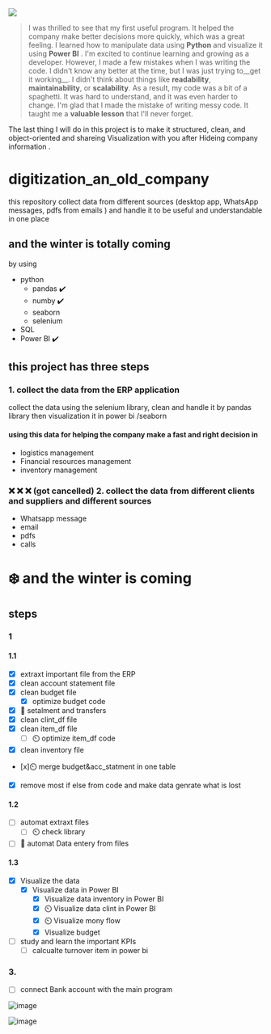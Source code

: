 <img src="https://devstickers.com/assets/img/pro/kjyz.png"  >

> I was thrilled to see that my first useful program. It helped the company make better decisions more quickly, which was a great feeling. 
I learned how to manipulate data using __Python__ and visualize it using __Power BI__ . I'm excited to continue learning and growing as a developer.
However, I made a few mistakes when I was writing the code. I didn't know any better at the time, but I was just trying to__get it working__. I didn't 
think about things like __readability__, __maintainability__, or __scalability__. As a result, my code was a bit of a spaghetti. It was hard to understand, 
and it was even harder to change. I'm glad that I made the mistake of writing messy code. It taught me a __valuable lesson__ that I'll never forget.

The last thing I will do in this project is to make it structured, clean, and object-oriented and shareing Visualization with you after Hideing company information .

# digitization_an_old_company
this repository collect data from different  sources (desktop app, WhatsApp messages, pdfs from emails ) 
and handle it to be useful and understandable in one place
## and the winter is totally coming
by using 
- python 
  - pandas :heavy_check_mark:
  - numby  :heavy_check_mark:
  - seaborn
  - selenium
- SQL 
- Power BI :heavy_check_mark:
## this project has three steps
### 1. collect the data from the ERP application 
collect the data using the selenium library, clean and handle it by pandas library then visualization it in power bi /seaborn
#### using this data for helping the company make a fast and right decision in  
 * logistics management
 * Financial resources management
 * inventory management
  

  
###  :x: :x: :x: (got cancelled) 2. collect the data from different clients and suppliers and different sources 
- Whatsapp message 
- email 
- pdfs 
- calls 


# :snowflake: and the winter is  coming


## steps
### 1
#### 1.1
- [x] extraxt important file from the ERP 
- [x] clean account statement file
- [x] clean budget file 
  -  [x] optimize budget code
- [x] :metal:	 setalment and transfers  
- [x] clean clint_df file 
- [x] clean item_df file 
  - [ ] :timer_clock: optimize item_df code 
- [x] clean inventory file
- [x]:timer_clock: merge budget&acc_statment in one table 
- [x] remove most if else from code and make data genrate what is lost

#### 1.2

- [ ] automat extraxt files 
  - [ ] :timer_clock: check library  
- [ ] :dizzy:	automat Data entery from files

#### 1.3
- [x] Visualize the data
  - [x] Visualize data in Power BI
    - [x] Visualize data inventory in Power BI
    - [x] :timer_clock: Visualize data clint in Power BI    
    - [x] :timer_clock: Visualize mony flow 
    - [x] Visualize budget
- [ ] study and learn the important KPIs
  - [ ] calcualte turnover item in power bi 
### 3.
- [ ] connect Bank account with the main program



![image](https://github.com/MhmedRjb/digitization_an_old_company/assets/72052305/74a3934b-d0f5-4feb-8b34-5346a31978db)

![image](https://github.com/MhmedRjb/digitization_an_old_company/assets/72052305/5df5f95c-8dd2-4b5a-ba16-58770f50db98)
